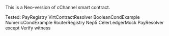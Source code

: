 This is a Neo-version of cChannel smart contract.

Tested:
PayRegistry 
VirtContractResolver 
BooleanCondExample 
NumericCondExample 
RouterRegistry
Nep5
CelerLedgerMock
PayResolver except Verify witness